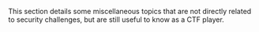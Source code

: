 This section details some miscellaneous topics that are not directly related to security challenges, but are still useful to know as a CTF player.